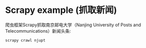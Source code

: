# Scrapy example (抓取新闻)

爬虫框架Scrapy抓取南京邮电大学（Nanjing University of Posts and Telecommunications）新闻头条:

```
scrapy crawl njupt
```
